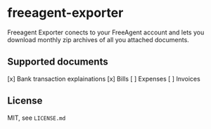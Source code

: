 # freeagent-exporter

Freeagent Exporter conects to your FreeAgent account and lets you download monthly zip archives of all you attached documents.

## Supported documents

[x] Bank transaction explainations
[x] Bills
[ ] Expenses
[ ] Invoices

## License

MIT, see `LICENSE.md`
